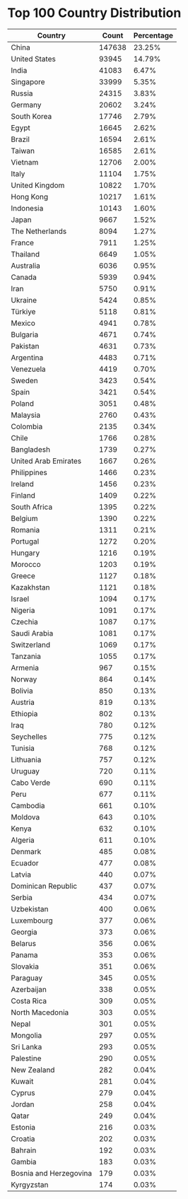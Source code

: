 # Top 100 Country Distribution
| Country | Count | Percentage |
|----|----|----|
| China | 147638 | 23.25% |
| United States | 93945 | 14.79% |
| India | 41083 | 6.47% |
| Singapore | 33999 | 5.35% |
| Russia | 24315 | 3.83% |
| Germany | 20602 | 3.24% |
| South Korea | 17746 | 2.79% |
| Egypt | 16645 | 2.62% |
| Brazil | 16594 | 2.61% |
| Taiwan | 16585 | 2.61% |
| Vietnam | 12706 | 2.00% |
| Italy | 11104 | 1.75% |
| United Kingdom | 10822 | 1.70% |
| Hong Kong | 10217 | 1.61% |
| Indonesia | 10143 | 1.60% |
| Japan | 9667 | 1.52% |
| The Netherlands | 8094 | 1.27% |
| France | 7911 | 1.25% |
| Thailand | 6649 | 1.05% |
| Australia | 6036 | 0.95% |
| Canada | 5939 | 0.94% |
| Iran | 5750 | 0.91% |
| Ukraine | 5424 | 0.85% |
| Türkiye | 5118 | 0.81% |
| Mexico | 4941 | 0.78% |
| Bulgaria | 4671 | 0.74% |
| Pakistan | 4631 | 0.73% |
| Argentina | 4483 | 0.71% |
| Venezuela | 4419 | 0.70% |
| Sweden | 3423 | 0.54% |
| Spain | 3421 | 0.54% |
| Poland | 3051 | 0.48% |
| Malaysia | 2760 | 0.43% |
| Colombia | 2135 | 0.34% |
| Chile | 1766 | 0.28% |
| Bangladesh | 1739 | 0.27% |
| United Arab Emirates | 1667 | 0.26% |
| Philippines | 1466 | 0.23% |
| Ireland | 1456 | 0.23% |
| Finland | 1409 | 0.22% |
| South Africa | 1395 | 0.22% |
| Belgium | 1390 | 0.22% |
| Romania | 1311 | 0.21% |
| Portugal | 1272 | 0.20% |
| Hungary | 1216 | 0.19% |
| Morocco | 1203 | 0.19% |
| Greece | 1127 | 0.18% |
| Kazakhstan | 1121 | 0.18% |
| Israel | 1094 | 0.17% |
| Nigeria | 1091 | 0.17% |
| Czechia | 1087 | 0.17% |
| Saudi Arabia | 1081 | 0.17% |
| Switzerland | 1069 | 0.17% |
| Tanzania | 1055 | 0.17% |
| Armenia | 967 | 0.15% |
| Norway | 864 | 0.14% |
| Bolivia | 850 | 0.13% |
| Austria | 819 | 0.13% |
| Ethiopia | 802 | 0.13% |
| Iraq | 780 | 0.12% |
| Seychelles | 775 | 0.12% |
| Tunisia | 768 | 0.12% |
| Lithuania | 757 | 0.12% |
| Uruguay | 720 | 0.11% |
| Cabo Verde | 690 | 0.11% |
| Peru | 677 | 0.11% |
| Cambodia | 661 | 0.10% |
| Moldova | 643 | 0.10% |
| Kenya | 632 | 0.10% |
| Algeria | 611 | 0.10% |
| Denmark | 485 | 0.08% |
| Ecuador | 477 | 0.08% |
| Latvia | 440 | 0.07% |
| Dominican Republic | 437 | 0.07% |
| Serbia | 434 | 0.07% |
| Uzbekistan | 400 | 0.06% |
| Luxembourg | 377 | 0.06% |
| Georgia | 373 | 0.06% |
| Belarus | 356 | 0.06% |
| Panama | 353 | 0.06% |
| Slovakia | 351 | 0.06% |
| Paraguay | 345 | 0.05% |
| Azerbaijan | 338 | 0.05% |
| Costa Rica | 309 | 0.05% |
| North Macedonia | 303 | 0.05% |
| Nepal | 301 | 0.05% |
| Mongolia | 297 | 0.05% |
| Sri Lanka | 293 | 0.05% |
| Palestine | 290 | 0.05% |
| New Zealand | 282 | 0.04% |
| Kuwait | 281 | 0.04% |
| Cyprus | 279 | 0.04% |
| Jordan | 258 | 0.04% |
| Qatar | 249 | 0.04% |
| Estonia | 216 | 0.03% |
| Croatia | 202 | 0.03% |
| Bahrain | 192 | 0.03% |
| Gambia | 183 | 0.03% |
| Bosnia and Herzegovina | 179 | 0.03% |
| Kyrgyzstan | 174 | 0.03% |
